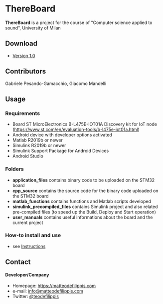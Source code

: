 ThereBoard
======
**ThereBoard** is a project for the course of "Computer science applied to sound", University of Milan

## Download
* [Version 1.0](https://github.com/matteodf/ThereBoard/archive/main.zip)

## Contributors
Gabriele Pesando-Gamacchio,
Giacomo Mandelli

## Usage
### Requirements
- Board ST MicroElectronics B-L475E-IOT01A Discovery kit for IoT node (https://www.st.com/en/evaluation-tools/b-l475e-iot01a.html)
- Android device with developer options activated
- Matlab R2019b or newer
- Simulink R2019b or newer
- Simulink Support Package for Android Devices
- Android Studio

### Folders
- **application_files** contains binary code to be uploaded on the STM32 board
- **cpp_source** contains the source code for the binary code uploaded on the STM32 board
- **matlab_functions** contains functions and Matlab scripts developed
- **simulink_precompiled_files** contains Simulink project and also related pre-compiled files (to speed up the Build, Deploy and Start operation)
- **user_manuals** contains useful informations about the board and the current project

### How-to install and use
* see [Instructions](https://github.com/matteodf/ThereBoard/user_manuals/thereboard_docs.pdf)

## Contact
#### Developer/Company
* Homepage: https://matteodefilippis.com
* e-mail: info@matteodefilippis.com
* Twitter: [@teodefilippis](https://twitter.com/teodefilippis "teodefilippis on twitter")
